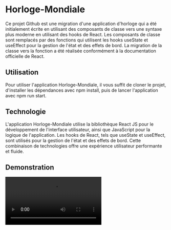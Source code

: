 # Horloge-Mondiale

Ce projet Github est une migration d'une application d'horloge qui a été initialement écrite en utilisant des composants de classe vers une syntaxe plus moderne en utilisant des hooks de React. Les composants de classe sont remplacés par des fonctions qui utilisent les hooks useState et useEffect pour la gestion de l'état et des effets de bord. La migration de la classe vers la fonction a été réalisée conformément à la documentation officielle de React.

## Utilisation

Pour utiliser l'application Horloge-Mondiale, il vous suffit de cloner le projet, d'installer les dépendances avec npm install, puis de lancer l'application avec npm run start.

## Technologie

L'application Horloge-Mondiale utilise la bibliothèque React JS pour le développement de l'interface utilisateur, ainsi que JavaScript pour la logique de l'application. Les hooks de React, tels que useState et useEffect, sont utilisés pour la gestion de l'état et des effets de bord. Cette combinaison de technologies offre une expérience utilisateur performante et fluide.

## Demonstration

![giphy](./public/horloge.mp4)
